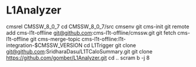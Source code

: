 # L1Analyzer
cmsrel CMSSW_8_0_7
cd CMSSW_8_0_7/src
cmsenv
git cms-init
git remote add cms-l1t-offline git@github.com:cms-l1t-offline/cmssw.git
git fetch cms-l1t-offline
git cms-merge-topic cms-l1t-offline:l1t-integration-$CMSSW_VERSION
cd L1Trigger
git clone git@github.com:SridharaDasu/L1TCaloSummary.git
git clone https://github.com/gomber/L1Analyzer.git
cd ..
scram b -j 8